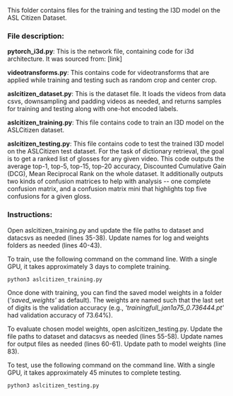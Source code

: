 This folder contains files for the training and testing the I3D model on the ASL Citizen Dataset.  

### File description:

**pytorch_i3d.py**: This is the network file, containing code for i3d architecture. It was sourced from: [link]

**videotransforms.py**: This contains code for videotransforms that are applied while training and testing such as random crop and center crop.

**aslcitizen_dataset.py**: This is the dataset file. It loads the videos from data csvs, downsampling and padding videos as needed, and returns samples for training and testing along with one-hot encoded labels.

**aslcitizen_training.py**: This file contains code to train an I3D model on the ASLCitizen dataset. 

**aslcitizen_testing.py**: This file contains code to test the trained I3D model on the ASLCitizen test dataset. For the task of dictionary retrieval, the goal is to get a ranked list of glosses for any given video. This code outputs the average top-1, top-5, top-15, top-20 accuracy, Discounted Cumulative Gain (DCG), Mean Reciprocal Rank on the whole dataset. It additionally outputs two kinds of confusion matrices to help with analysis -- one complete confusion matrix, and a confusion matrix mini that highlights top five confusions for a given gloss.

### Instructions:

Open aslcitizen_training.py and update the file paths to dataset and datacsvs as needed (lines 35-38). Update names for log and weights folders as needed (lines 40-43). 

To train, use the following command on the command line. With a single GPU, it takes approximately 3 days to complete training. 
```
python3 aslcitizen_training.py 
```
Once done with training, you can find the saved model weights in a folder (*'saved_weights'* as default). The weights are named such that the last set of digits is the validation accuracy (e.g., *'trainingfull_jan1a75_0.736444.pt'* had validation accuracy of 73.64%). 

To evaluate chosen model weights, open aslcitizen_testing.py. Update the file paths to dataset and datacsvs as needed (lines 55-58). Update names for output files as needed (lines 60-61). Update path to model weights (line 83). 

To test, use the following command on the command line. With a single GPU, it takes approximately 45 minutes to complete testing.
```
python3 aslcitizen_testing.py
```
